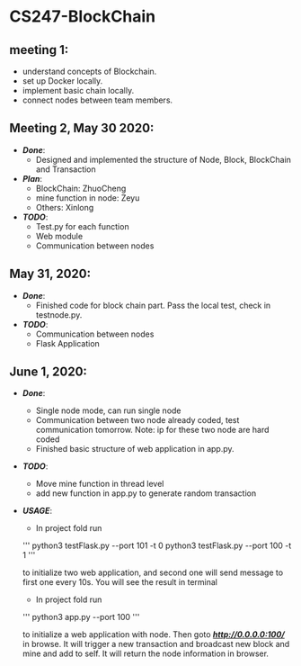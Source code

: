 # CS247-BlockChain

## meeting 1:
- understand concepts of Blockchain.  
- set up Docker locally.  
- implement basic chain locally.  
- connect nodes between team members.  
  
## Meeting 2, May 30 2020:
- ***Done***:
  - Designed and implemented the structure of Node, Block, BlockChain and Transaction
- ***Plan***: 
  - BlockChain: ZhuoCheng
  - mine function in node: Zeyu
  - Others: Xinlong
- ***TODO***:
  - Test.py for each function
  - Web module
  - Communication between nodes

## May 31, 2020:
- ***Done***:
  - Finished code for block chain part. Pass the local test, check in testnode.py.
- ***TODO***:
  - Communication between nodes
  - Flask Application

## June 1, 2020:
- ***Done***:
  - Single node mode, can run single node
  - Communication between two node already coded, test communication tomorrow. Note: ip for these two node are hard coded
  - Finished basic structure of web application in app.py.

- ***TODO***:
  - Move mine function in thread level
  - add new function in app.py to generate random transaction

- ***USAGE***:
  - In project fold run
  
  '''
    python3 testFlask.py --port 101 -t 0
    python3 testFlask.py --port 100 -t 1
  '''
  
  to initialize two web application, and second one will send message to first one every 10s. You will see the result in terminal 
  
  - In project fold run
  
  '''
    python3 app.py --port 100
  '''
  
  to initialize a web application with node. Then goto ***http://0.0.0.0:100/*** in browse. It will trigger a new transaction and broadcast new block and mine and add to self. It will return the node information in browser. 
